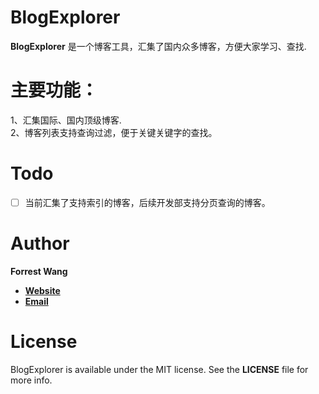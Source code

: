 # BlogExplorer

**BlogExplorer** 是一个博客工具，汇集了国内众多博客，方便大家学习、查找.

主要功能：
================
1、汇集国际、国内顶级博客.  
2、博客列表支持查询过滤，便于关键关键字的查找。  

Todo
====
- [ ] 当前汇集了支持索引的博客，后续开发部支持分页查询的博客。


Author
======
**Forrest Wang**

- **[Website](http://devforrestwang.github.io/)**
- **[Email](allison162004@gmail.com)**

License
=======
BlogExplorer is available under the MIT license. See the **LICENSE** file for more info.

